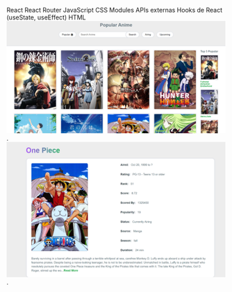 React
React Router
JavaScript
CSS Modules
APIs externas
Hooks de React (useState, useEffect)
HTML
 
![Captura de Pantalla](https://github.com/bytesjotaeme/animeReact/blob/main/preview10.PNG).
![Captura de Pantalla](https://github.com/bytesjotaeme/animeReact/blob/main/preview11.PNG).

